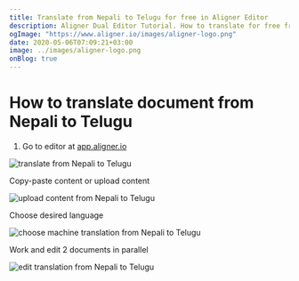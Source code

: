 ```yaml
---
title: Translate from Nepali to Telugu for free in Aligner Editor
description: Aligner Dual Editor Tutorial. How to translate for free from Nepali to Telugu. Aligner is multilingual document management platform. 
ogImage: "https://www.aligner.io/images/aligner-logo.png"
date: 2020-05-06T07:09:21+03:00
image: ../images/aligner-logo.png
onBlog: true
---
```


# How to translate document from Nepali to Telugu

1. Go to editor at [app.aligner.io](https://app.aligner.io "Aligner App web page")

![translate from Nepali to Telugu](../aligner-blank-editor.png "translate from Nepali to Telugu")

Copy-paste content or upload content

![upload content from Nepali to Telugu](../aligner-uploaded-document.png "upload content from Nepali to Telugu")

Choose desired language

![choose machine translation from Nepali to Telugu](../aligner-language-dropdown.png "choose machine translation from Nepali to Telugu")

Work and edit 2 documents in parallel

![edit translation from Nepali to Telugu](../aligner-double-sitded-editor.png "edit translation from Nepali to Telugu")

